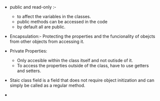 - public and read-only :- 
  - to affect the variables in the classes.
  - public methods can be accessed in the code
  - by default all are public.

- Encapsulation:- Protecting the properties and the funcionality of obejcts from other objects from accessing it.
- Private Properties:
  - Only accesible within the class itself and not outisde of it.
  - To access the properties outside of the class, have to use getters and setters.
  
- Staic class field is a field that does not require object initization and can simply be called as a regular method.
- 